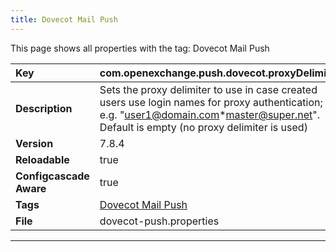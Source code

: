 ```yaml
---
title: Dovecot Mail Push
---
```


This page shows all properties with the tag: Dovecot Mail Push

| __Key__ | com.openexchange.push.dovecot.proxyDelimiter |
|:----------------|:--------|
| __Description__ | Sets the proxy delimiter to use in case created users use login names for proxy authentication;<br>e.g. "user1@domain.com\*master@super.net". Default is empty (no proxy delimiter is used)<br> |
| __Version__ | 7.8.4 |
| __Reloadable__ | true |
| __Configcascade Aware__ | true |
| __Tags__ | <a href="https://documentation.open-xchange.com/latest/middleware/configuration/tags/Dovecot_Mail_Push.html">Dovecot Mail Push</a> |
| __File__ | dovecot-push.properties |

---
